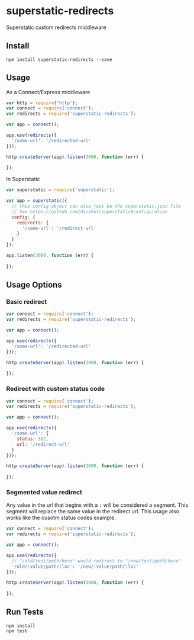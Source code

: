 # superstatic-redirects

Superstatic custom redirects middleware

## Install

```
npm install superstatic-redirects --save
```

## Usage

As a Connect/Express middleware

```js
var http = require('http');
var connect = require('connect');
var redirects = require('superstatic-redirects');

var app = connect();

app.use(redirects({
  '/some-url': '/redirected-url'  
}));

http.createServer(app).listen(3000, function (err) {
  
});
```

In Superstatic

```js
var superstatic = require('superstatic');

var app = superstatic({
  // this config object can also just be the superstatic.json file
  // See https://github.com/divshot/superstatic#configuration
  config: {
    redirects: {
      '/some-url': '/redirect-url'
    }
  }
});

app.listen(3000, function (err) {
  
});
```

## Usage Options

### Basic redirect

```js
var connect = require('connect');
var redirects = require('superstatic-redirects');

var app = connect();

app.use(redirects({
  '/some-url': '/redirected-url'  
}));

http.createServer(app).listen(3000, function (err) {
  
});
```

### Redirect with custom status code

```js
var connect = require('connect');
var redirects = require('superstatic-redirects');

var app = connect();

app.use(redirects({
  '/some-url': {
    status: 302,
    url: '/redirect-url'
  }
}));

http.createServer(app).listen(3000, function (err) {
  
});
```

### Segmented value redirect

Any value in the url that begins with a `:` will be considered a segment. This segment will replace the same value in the redirect url. This usage also works like the cusotm status codes example.

```js
var connect = require('connect');
var redirects = require('superstatic-redirects');

var app = connect();

app.use(redirects({
  // "/old/test/path/here" would redirect to "/new/test/path/here"
  '/old/:value/path/:loc': '/new/:value/path/:loc'
}));

http.createServer(app).listen(3000, function (err) {
  
});
```

## Run Tests

```
npm install
npm test
```
